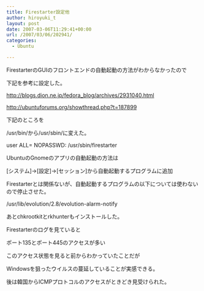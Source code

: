 ```yaml
---
title: Firestarter設定他
author: hiroyuki_t
layout: post
date: 2007-03-06T11:29:41+00:00
url: /2007/03/06/202941/
categories:
  - Ubuntu

---
```

<div class="section">
  <p>
    FirestarterのGUIのフロントエンドの自動起動の方法がわからなかったので
  </p>
  
  <p>
    下記を参考に設定した。
  </p>
  
  <p>
    <a href="http://blogs.dion.ne.jp/fedora_blog/archives/2931040.html" target="_blank">http://blogs.dion.ne.jp/fedora_blog/archives/2931040.html</a>
  </p>
  
  <p>
    <a href="http://ubuntuforums.org/showthread.php?t=187899" target="_blank">http://ubuntuforums.org/showthread.php?t=187899</a>
  </p>
  
  <p>
  </p>
  
  <p>
    下記のところを
  </p>
  
  <p>
    /usr/bin/から/usr/sbin/に変えた。
  </p>
  
  <p>
    user ALL= NOPASSWD: /usr/sbin/firestarter
  </p>
  
  <p>
  </p>
  
  <p>
    UbuntuのGnomeのアプリの自動起動の方法は
  </p>
  
  <p>
    [システム]→[設定]→[セッション]から自動起動するプログラムに追加
  </p>
  
  <p>
  </p>
  
  <p>
    Firestarterとは関係ないが、自動起動するプログラムの以下については使わないので停止させた。
  </p>
  
  <p>
    /usr/lib/evolution/2.8/evolution-alarm-notify
  </p>
  
  <p>
  </p>
  
  <p>
    あとchkrootkitとrkhunterもインストールした。
  </p>
  
  <p>
  </p>
  
  <p>
    Firestarterのログを見ていると
  </p>
  
  <p>
    ポート135とポート445のアクセスが多い
  </p>
  
  <p>
    このアクセス状態を見ると前からわかっていたことだが
  </p>
  
  <p>
    Windowsを狙ったウイルスの蔓延していることが実感できる。
  </p>
  
  <p>
    後は韓国からICMPプロトコルのアクセスがときどき見受けられた。
  </p>
</div>